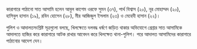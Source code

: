 কারাগারে পাঠানো সাত আসামি হলেন আবুল কাশেম ওরফে সুমন (৩৭), পার্থ বিশ্বাস (২০), নূর মোহাম্মদ (২০), হাসিবুল হাসান (১৯), রবিন হোসেন (২৮), মীর আজিজুল ইসলাম (২৩) ও মেহেদী হাসান (২২)।

পুলিশ ও আদালতসংশ্লিষ্ট সূত্রগুলো বলছে, খিলক্ষেতে দলবদ্ধ ধর্ষণে জড়িত থাকার অভিযোগে গ্রেপ্তার সাত আসামিকে আদালতে হাজির করে কারাগারে আটক রাখার আবেদন করে খিলক্ষেত থানা-পুলিশ। পরে আদালত আসামিদের কারাগারে পাঠানোর আদেশ দেন।
